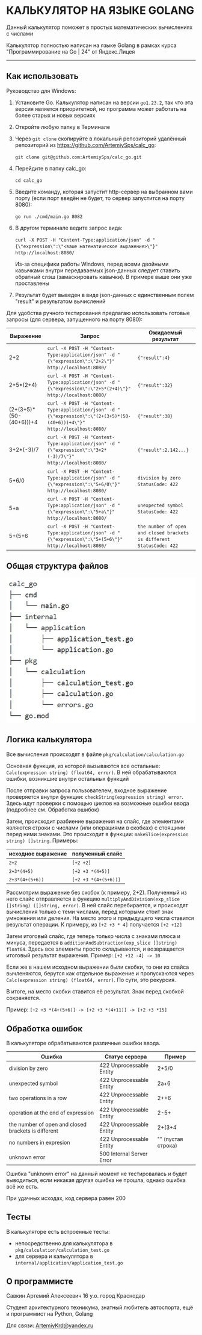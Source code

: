 # КАЛЬКУЛЯТОР НА ЯЗЫКЕ GOLANG

Данный калькулятор поможет в простых математических вычислениях с числами

Калькулятор полностью написан на языке Golang в рамках курса "Программирование на Go | 24" от Яндекс.Лицея

---
## Как использовать

Руководство для Windows:
1. Установите Go. Калькулятор написан на версии `go1.23.2`, так что эта версия является приоритетной, но программа может работать на более старых и новых версиях
2. Откройте любую папку в Терминале
3. Через `git clone` скопируйте в локальный репозиторий удалённый репозиторий из https://github.com/ArtemiySps/calc_go:
   
	`git clone git@github.com:ArtemiySps/calc_go.git` 
5. Перейдите в папку calc_go:
   
	`cd calc_go`
6. Введите команду, которая запустит http-сервер на выбранном вами порту (если порт введён не будет, то сервер запустится на порту 8080):

	`go run ./cmd/main.go 8082`
7. В другом терминале ведите запрос вида:

	`curl -X POST -H "Content-Type:application/json" -d "{\"expression\":\"<ваше математическое выражение>\"}" http://localhost:8080/`
	
	Из-за специфики работы Windows, перед всеми двойными кавычками внутри передаваемых json-данных следует ставить обратный слэш (замаскировать кавычки). В примере выше они уже проставлены
9. Результат будет выведен в виде json-данных с единственным полем "result" и результатом вычислений

Для удобства ручного тестирования предлагаю использовать готовые запросы (для сервера, запущенного на порту 8080):

| Выражение                | Запрос                                                                                                                     | Ожидаемый результат                                                        |
| ------------------------ | -------------------------------------------------------------------------------------------------------------------------- | -------------------------------------------------------------------------- |
| 2+2                      | `curl -X POST -H "Content-Type:application/json" -d "{\"expression\":\"2+2\"}" http://localhost:8080/`                     | `{"result":4}`                                                             |
| 2+5*(2+4)                | `curl -X POST -H "Content-Type:application/json" -d "{\"expression\":\"2+5*(2+4)\"}" http://localhost:8080/`               | `{"result":32}`                                                            |
| (2+(3+5)\*(50-(40+6)))+4 | `curl -X POST -H "Content-Type:application/json" -d "{\"expression\":\"(2+(3+5)*(50-(40+6)))+4\"}" http://localhost:8080/` | `{"result":38}`                                                            |
| 3+2*(-3)/7               | `curl -X POST -H "Content-Type:application/json" -d "{\"expression\":\"3+2*(-3)/7\"}" http://localhost:8080/`              | `{"result":2.142...}`                                                      |
| 5+6/0                    | `curl -X POST -H "Content-Type:application/json" -d "{\"expression\":\"5+6/0\"}" http://localhost:8080/`                   | `division by zero`<br>`StatusCode: 422`                                    |
| 5+a                      | `curl -X POST -H "Content-Type:application/json" -d "{\"expression\":\"5+a\"}" http://localhost:8080/`                     | `unexpected symbol`<br>`StatusCode: 422`                                   |
| 5+(5+6                   | `curl -X POST -H "Content-Type:application/json" -d "{\"expression\":\"5+(5+6\"}" http://localhost:8080/`                  | `the number of open and closed brackets is different`<br>`StatusCode: 422` |

## Общая структура файлов

![](readme_assets/file_structure.png)

## Логика калькулятора

Все вычисления происходят в файле `pkg/calculation/calculation.go`

Основная функция, из которой вызываются все остальные:
`Calc(expression string) (float64, error)`. В ней обрабатываются ошибки, возникшие внутри остальных функций

После отправки запроса пользователем, входное выражение проверяется внутри функции: `checkString(expression string) error`. Здесь идут проверки с помощью циклов на возможные ошибки ввода (подробнее см. Обработка ошибок)

Затем, происходит разбиение выражения на слайс, где элементами являются строки с числами (или операциями в скобках) с стоящими перед ними знаками. Это происходит в функции: `makeSlice(expression string) []string`. Примеры:

| исходное выражение | полученный слайс     |
| ------------------ | -------------------- |
| `2+2`              | `[+2 +2]`            |
| `2+3*(4+5)`        | `[+2 +3 *(4+5)]`     |
| `2+3*(4+(5+6))`    | `[+2 +3 *(4+(5+6))]` |


Рассмотрим выражение без скобок (к примеру, 2+2). Полученный из него слайс отправляется в функцию `multiplyAndDivision(exp_slice []string) ([]string, error)`. 
В ней слайс перебирается, и происходят вычисления только с теми числами, перед которыми стоит знак умножения или деления. На место этого и предыдущего числа ставится результат операции. К примеру, из `[+2 +3 * 4]` получается `[+2 +12]`

Затем итоговый слайс, где теперь только числа с знаками плюса и минуса, передается в `additionAndSubtraction(exp_slice []string) float64`.
Здесь все элементы просто складываются, и возвращается итоговый результат выражения. Пример: `[+2 +12 -4] -> 10`

Если же в нашем исходном выражении были скобки, то они из слайса вычленяются, берутся как отдельное выражение и пропускаются через `Calc(expression string) (float64, error)`. По сути, это рекурсия. 

В итоге, на место скобки ставится её результат. Знак перед скобкой сохраняется.

Пример: `[+2 +3 *(4+(5+6)] -> [+2 +3 *(4+11)] -> [+2 +3 *15]`

## Обработка ошибок

В калькуляторе обрабатываются различные ошибки ввода.


| Ошибка                                              | Статус сервера            | Пример             |
| --------------------------------------------------- | ------------------------- | ------------------ |
| division by zero                                    | 422 Unprocessable Entity  | 2+5/0              |
| unexpected symbol                                   | 422 Unprocessable Entity  | 2a+6               |
| two operations in a row                             | 422 Unprocessable Entity  | 2++6               |
| operation at the end of expression                  | 422 Unprocessable Entity  | 2-5+               |
| the number of open and closed brackets is different | 422 Unprocessable Entity  | 2+(3+4             |
| no numbers in expresion                             | 422 Unprocessable Entity  | "" (пустая строка) |
| unknown error                                       | 500 Internal Server Error |                    |

Ошибка "unknown error" на данный момент не тестировалась и будет выводиться, если никакая другая ошибка не прошла, однако ошибка всё же есть.

При удачных исходах, код сервера равен 200

## Тесты

В калькуляторе есть встроенные тесты: 
- непосредственно для калькулятора в `pkg/calculation/calculation_test.go`
- для сервера и калькулятора в `internal/application/application_test.go`



## О программисте

Савкин Артемий Алексеевич
16 y.o.
город Краснодар

Студент архитектурного техникума, знатный любитель автоспорта, ещё и программист на Python, Golang

Для связи:
ArtemiyKrd@yandex.ru
